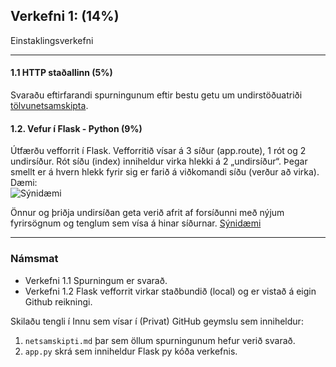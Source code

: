 ## Verkefni 1: (14%)

Einstaklingsverkefni

---

#### 1.1 HTTP staðallinn (**5%**)
Svaraðu eftirfarandi spurningunum eftir bestu getu um undirstöðuatriði [tölvunetsamskipta](https://github.com/vefthroun/V21/blob/main/Verkefni/netsamskipti.md). 

#### 1.2. Vefur í Flask - Python (**9%**)
Útfærðu vefforrit í Flask. Vefforritið vísar á 3 síður (app.route), 1 rót og 2 undirsíður. 
Rót síðu (index) inniheldur virka hlekki á 2 „undirsíður“. Þegar smellt er á hvern hlekk fyrir sig er farið á viðkomandi síðu (verður að virka).
Dæmi:<br>
![Sýnidæmi](https://github.com/vefthroun/V21/blob/main/Verkefni/Myndir/verkefni1.png)

Önnur og þriðja undirsíðan geta verið afrit af forsíðunni með nýjum fyrirsögnum og tenglum sem vísa á hinar síðurnar. 
[Sýnidæmi](https://github.com/vefthroun/basic-flask)

---

### Námsmat 
- Verkefni 1.1 Spurningum er svarað.
- Verkefni 1.2 Flask vefforrit virkar staðbundið (local) og er vistað á eigin Github reikningi.

Skilaðu tengli í Innu sem vísar í (Privat) GitHub geymslu sem inniheldur:

1. `netsamskipti.md` þar sem öllum spurningunum hefur verið svarað.
1. `app.py` skrá sem inniheldur Flask py kóða verkefnis.

